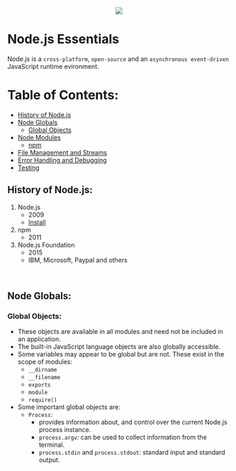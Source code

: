 <p align="center">
    <image src="assets/cover.png">
</p>

# Node.js Essentials

Node.js is a `cross-platform`, `open-source` and an `asynchronous event-driven` JavaScript runtime evironment.

# Table of Contents:

- [History of Node.js](#history-of-nodejs)
- [Node Globals](#)
    - [Global Objects](#)
- [Node Modules](#)
    - [npm](#)
- [File Management and Streams](#)
- [Error Handling and Debugging](#)
- [Testing](#)

## History of Node.js:

1. Node.js
    - 2009
    - [Install](https://nodejs.org/en/)
2. npm
    - 2011
3. Node.js Foundation
    - 2015
    - IBM, Microsoft, Paypal and others

<br>

## Node Globals:

### Global Objects:

- These objects are available in all modules and need not be included in an application.
- The built-in JavaScript language objects are also globally accessible.
- Some variables may appear to be global but are not. These exist in the scope of modules:
    - `__dirname`
    - `__filename`
    - `exports`
    - `module`
    - `require()`
- Some important global objects are:
    - `Process`:
        - provides information about, and control over the current Node.js process instance.
        - `process.argv`: can be used to collect information from the terminal.
        - `process.stdin` and `process.stdout`: standard input and standard output.